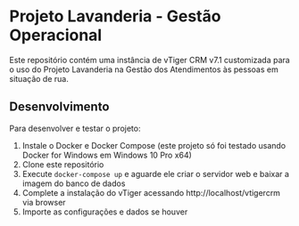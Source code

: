 # Projeto Lavanderia - Gestão Operacional
Este repositório contém uma instância de vTiger CRM v7.1 customizada para o uso do Projeto Lavanderia na Gestão dos Atendimentos às pessoas em situação de rua.

## Desenvolvimento
Para desenvolver e testar o projeto:
1. Instale o Docker e Docker Compose (este projeto só foi testado usando Docker for Windows em Windows 10 Pro x64)
2. Clone este repositório
3. Execute `docker-compose up` e aguarde ele criar o servidor web e baixar a imagem do banco de dados
4. Complete a instalação do vTiger acessando http://localhost/vtigercrm via browser
5. Importe as configurações e dados se houver

